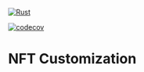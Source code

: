 [![Rust](https://github.com/Angry-Penguins-Colony/sc-customize-nft/actions/workflows/rust.yml/badge.svg)](https://github.com/Angry-Penguins-Colony/sc-customize-nft/actions/workflows/rust.yml)

[![codecov](https://codecov.io/gh/Angry-Penguins-Colony/sc-customize-nft/branch/master/graph/badge.svg?token=H5FTEWR9AI)](https://codecov.io/gh/Angry-Penguins-Colony/sc-customize-nft)

# NFT Customization

